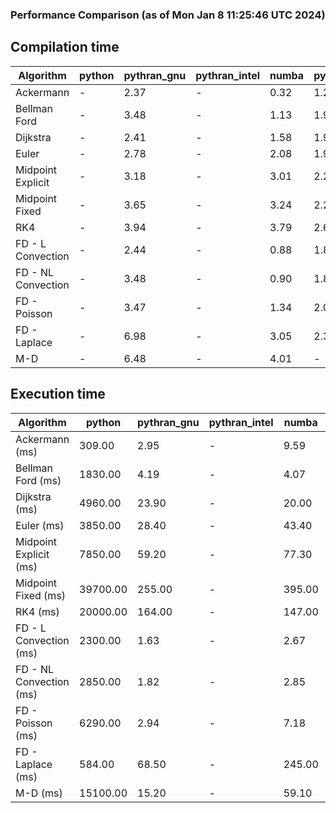 ### Performance Comparison (as of Mon Jan  8 11:25:46 UTC 2024)
## Compilation time
Algorithm                 | python                    | pythran_gnu               | pythran_intel             | numba                     | pyccel_fortran_gnu        | pyccel_c_gnu              | pyccel_fortran_intel      | pyccel_c_intel           
------------------------- | ------------------------- | ------------------------- | ------------------------- | ------------------------- | ------------------------- | ------------------------- | ------------------------- | -------------------------
Ackermann                 | -                         | 2.37                      | -                         | 0.32                      | 1.23                      | 1.16                      | -                         | -                        
Bellman Ford              | -                         | 3.48                      | -                         | 1.13                      | 1.92                      | 1.92                      | -                         | -                        
Dijkstra                  | -                         | 2.41                      | -                         | 1.58                      | 1.99                      | 1.93                      | -                         | -                        
Euler                     | -                         | 2.78                      | -                         | 2.08                      | 1.91                      | 1.98                      | -                         | -                        
Midpoint Explicit         | -                         | 3.18                      | -                         | 3.01                      | 2.20                      | 2.22                      | -                         | -                        
Midpoint Fixed            | -                         | 3.65                      | -                         | 3.24                      | 2.23                      | 2.31                      | -                         | -                        
RK4                       | -                         | 3.94                      | -                         | 3.79                      | 2.69                      | 2.69                      | -                         | -                        
FD - L Convection         | -                         | 2.44                      | -                         | 0.88                      | 1.87                      | 1.94                      | -                         | -                        
FD - NL Convection        | -                         | 3.48                      | -                         | 0.90                      | 1.89                      | 1.93                      | -                         | -                        
FD - Poisson              | -                         | 3.47                      | -                         | 1.34                      | 2.00                      | 2.01                      | -                         | -                        
FD - Laplace              | -                         | 6.98                      | -                         | 3.05                      | 2.35                      | 2.39                      | -                         | -                        
M-D                       | -                         | 6.48                      | -                         | 4.01                      | -                         | -                         | -                         | -                        

## Execution time
Algorithm                 | python                    | pythran_gnu               | pythran_intel             | numba                     | pyccel_fortran_gnu        | pyccel_c_gnu              | pyccel_fortran_intel      | pyccel_c_intel           
------------------------- | ------------------------- | ------------------------- | ------------------------- | ------------------------- | ------------------------- | ------------------------- | ------------------------- | -------------------------
Ackermann (ms)            | 309.00                    | 2.95                      | -                         | 9.59                      | 1.50                      | 1.54                      | -                         | -                        
Bellman Ford (ms)         | 1830.00                   | 4.19                      | -                         | 4.07                      | 2.96                      | 5.59                      | -                         | -                        
Dijkstra (ms)             | 4960.00                   | 23.90                     | -                         | 20.00                     | 18.20                     | 30.60                     | -                         | -                        
Euler (ms)                | 3850.00                   | 28.40                     | -                         | 43.40                     | 15.00                     | 143.00                    | -                         | -                        
Midpoint Explicit (ms)    | 7850.00                   | 59.20                     | -                         | 77.30                     | 23.40                     | 282.00                    | -                         | -                        
Midpoint Fixed (ms)       | 39700.00                  | 255.00                    | -                         | 395.00                    | 75.00                     | 1380.00                   | -                         | -                        
RK4 (ms)                  | 20000.00                  | 164.00                    | -                         | 147.00                    | 37.50                     | 484.00                    | -                         | -                        
FD - L Convection (ms)    | 2300.00                   | 1.63                      | -                         | 2.67                      | 1.49                      | 1.63                      | -                         | -                        
FD - NL Convection (ms)   | 2850.00                   | 1.82                      | -                         | 2.85                      | 1.80                      | 1.98                      | -                         | -                        
FD - Poisson (ms)         | 6290.00                   | 2.94                      | -                         | 7.18                      | 2.76                      | 3.75                      | -                         | -                        
FD - Laplace (ms)         | 584.00                    | 68.50                     | -                         | 245.00                    | 62.70                     | 307.00                    | -                         | -                        
M-D (ms)                  | 15100.00                  | 15.20                     | -                         | 59.10                     | -                         | -                         | -                         | -                        
